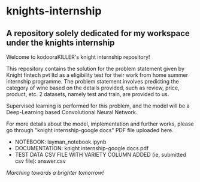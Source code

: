 # knights-internship
## A repository solely dedicated for my workspace under the knights internship
Welcome to kodooraKILLER's knight internship repository!

  This repository contains the solution for the problem statement given by Knight fintech pvt ltd as a eligibility test for their work from home summer internship programme. 
  The problem statement involves predicting the category of wine based on the details provided, such as review, price, product, etc. 2 datasets, namely test and train, are provided to us.
  
  Supervised learning is performed for this problem, and the model will be a Deep-Learning based Convolutional Neural Network.

 For more details about the model, implementation and further works, please go through "knight internship-google docs" PDF file uploaded here.

* NOTEBOOK: layman_notebook.ipynb
* DOCUMENTATION: knight internship-google docs.pdf
* TEST DATA CSV FILE WITH VARIETY COLUMN ADDED (ie, submitted csv file): answer.csv

*Marching towards a brighter tomorrow!*


